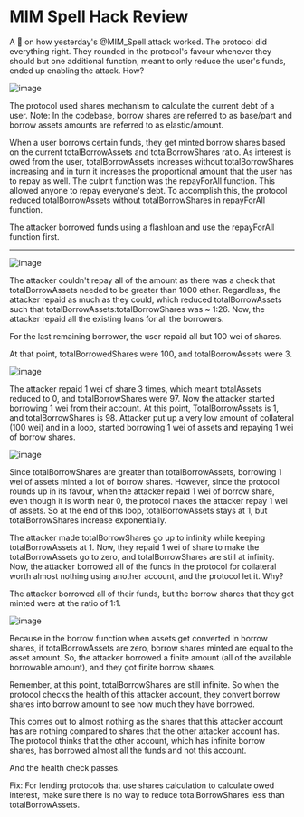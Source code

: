 # MIM Spell Hack Review

A 🧵 on how yesterday's @MIM_Spell attack worked. The protocol did everything right. They rounded in the protocol's favour whenever they should but one additional function, meant to only reduce the user's funds, ended up enabling the attack. How?

<!-- display image -->

![image](https://pbs.twimg.com/media/GFJrzsnbkAAaBMy.png)

The protocol used shares mechanism to calculate the current debt of a user. Note: In the codebase, borrow shares are referred to as base/part and borrow assets amounts are referred to as elastic/amount.

When a user borrows certain funds, they get minted borrow shares based on the current totalBorrowAssets and totalBorrowShares ratio. As interest is owed from the user, totalBorrowAssets increases without totalBorrowShares increasing and in turn it increases the proportional amount that the user has to repay as well. The culprit function was the repayForAll function. This allowed anyone to repay everyone's debt. To accomplish this, the protocol reduced totalBorrowAssets without totalBorrowShares in repayForAll function.

The attacker borrowed funds using a flashloan and use the repayForAll function first.

---

<!-- display image -->

![image](https://pbs.twimg.com/media/GFJr0z3awAAAruT.jpg)

The attacker couldn't repay all of the amount as there was a check that totalBorrowAssets needed to be greater than 1000 ether. Regardless, the attacker repaid as much as they could, which reduced totalBorrowAssets such that totalBorrowAssets:totalBorrowShares was ~ 1:26.
Now, the attacker repaid all the existing loans for all the borrowers.

For the last remaining borrower, the user repaid all but 100 wei of shares.

At that point, totalBorrowedShares were 100, and totalBorrowAssets were 3.

<!-- display image -->

![image](https://pbs.twimg.com/media/GFJr1kaasAEn6PL.jpg)

The attacker repaid 1 wei of share 3 times, which meant totalAssets reduced to 0, and totalBorrowShares were 97. Now the attacker started borrowing 1 wei from their account. At this point, TotalBorrowAssets is 1, and totalBorrowShares is 98.
Attacker put up a very low amount of collateral (100 wei) and in a loop, started borrowing 1 wei of assets and repaying 1 wei of borrow shares.

<!-- display image -->

![image](https://pbs.twimg.com/media/GFJr2WAbMAA6JkN.jpg)

Since totalBorrowShares are greater than totalBorrowAssets, borrowing 1 wei of assets minted a lot of borrow shares.
However, since the protocol rounds up in its favour, when the attacker repaid 1 wei of borrow share, even though it is worth near 0, the protocol makes the attacker repay 1 wei of assets.
So at the end of this loop, totalBorrowAssets stays at 1, but totalBorrowShares increase exponentially.

The attacker made totalBorrowShares go up to infinity while keeping totalBorrowAssets at 1.
Now, they repaid 1 wei of share to make the totalBorrowAssets go to zero, and totalBorrowShares are still at infinity. Now, the attacker borrowed all of the funds in the protocol for collateral worth almost nothing using another account, and the protocol let it.
Why?

The attacker borrowed all of their funds, but the borrow shares that they got minted were at the ratio of 1:1.

<!-- display image -->

![image](https://pbs.twimg.com/media/GFJr3slaoAAY7s9.jpg)

Because in the borrow function when assets get converted in borrow shares, if totalBorrowAssets are zero, borrow shares minted are equal to the asset amount. So, the attacker borrowed a finite amount (all of the available borrowable amount), and they got finite borrow shares.

Remember, at this point, totalBorrowShares are still infinite. So when the protocol checks the health of this attacker account, they convert borrow shares into borrow amount to see how much they have borrowed.

This comes out to almost nothing as the shares that this attacker account has are nothing compared to shares that the other attacker account has. The protocol thinks that the other account, which has infinite borrow shares, has borrowed almost all the funds and not this account.

And the health check passes.

Fix: For lending protocols that use shares calculation to calculate owed interest, make sure there is no way to reduce totalBorrowShares less than totalBorrowAssets.
